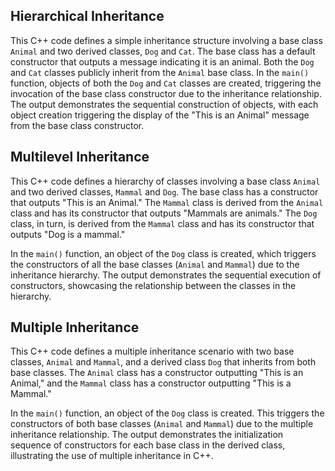 ## Hierarchical Inheritance
This C++ code defines a simple inheritance structure involving a base class `Animal` and two derived classes, `Dog` and `Cat`. The base class has a default constructor that outputs a message indicating it is an animal. Both the `Dog` and `Cat` classes publicly inherit from the `Animal` base class. In the `main()` function, objects of both the `Dog` and `Cat` classes are created, triggering the invocation of the base class constructor due to the inheritance relationship. The output demonstrates the sequential construction of objects, with each object creation triggering the display of the "This is an Animal" message from the base class constructor.


## Multilevel Inheritance
This C++ code defines a hierarchy of classes involving a base class `Animal` and two derived classes, `Mammal` and `Dog`. The base class has a constructor that outputs "This is an Animal." The `Mammal` class is derived from the `Animal` class and has its constructor that outputs "Mammals are animals." The `Dog` class, in turn, is derived from the `Mammal` class and has its constructor that outputs "Dog is a mammal."

In the `main()` function, an object of the `Dog` class is created, which triggers the constructors of all the base classes (`Animal` and `Mammal`) due to the inheritance hierarchy. The output demonstrates the sequential execution of constructors, showcasing the relationship between the classes in the hierarchy.

##  Multiple Inheritance

This C++ code defines a multiple inheritance scenario with two base classes, `Animal` and `Mammal`, and a derived class `Dog` that inherits from both base classes. The `Animal` class has a constructor outputting "This is an Animal," and the `Mammal` class has a constructor outputting "This is a Mammal."

In the `main()` function, an object of the `Dog` class is created. This triggers the constructors of both base classes (`Animal` and `Mammal`) due to the multiple inheritance relationship. The output demonstrates the initialization sequence of constructors for each base class in the derived class, illustrating the use of multiple inheritance in C++.